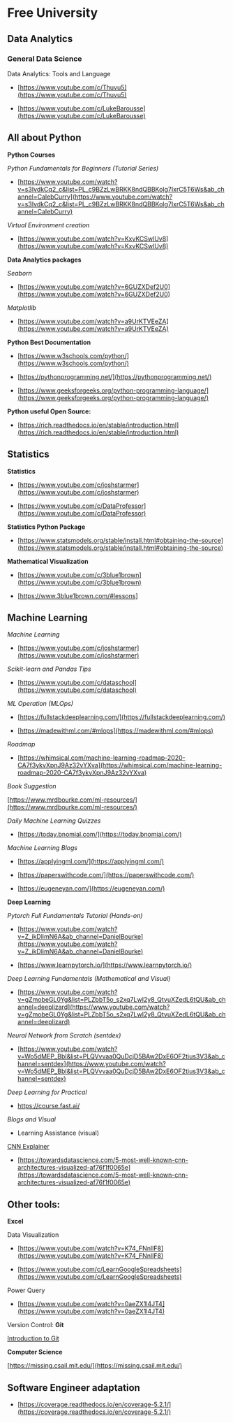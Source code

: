 # Free University

## Data Analytics

### General Data Science

Data Analytics: Tools and Language

- [https://www.youtube.com/c/Thuvu5](https://www.youtube.com/c/Thuvu5)

- [https://www.youtube.com/c/LukeBarousse](https://www.youtube.com/c/LukeBarousse)


## All about Python

**Python Courses**

*Python Fundamentals for Beginners (Tutorial Series)*

- [https://www.youtube.com/watch?v=s3IvdkCq2_c&list=PL_c9BZzLwBRKK8ndQBBKolg7IxrC5T6Ws&ab_channel=CalebCurry](https://www.youtube.com/watch?v=s3IvdkCq2_c&list=PL_c9BZzLwBRKK8ndQBBKolg7IxrC5T6Ws&ab_channel=CalebCurry)

*Virtual Environment creation*

- [https://www.youtube.com/watch?v=KxvKCSwlUv8](https://www.youtube.com/watch?v=KxvKCSwlUv8)

**Data Analytics packages**

*Seaborn*

- [https://www.youtube.com/watch?v=6GUZXDef2U0](https://www.youtube.com/watch?v=6GUZXDef2U0)

*Matplotlib*

- [https://www.youtube.com/watch?v=a9UrKTVEeZA](https://www.youtube.com/watch?v=a9UrKTVEeZA)

**Python Best Documentation**

- [https://www.w3schools.com/python/](https://www.w3schools.com/python/)

- [https://pythonprogramming.net/](https://pythonprogramming.net/)

- [https://www.geeksforgeeks.org/python-programming-language/](https://www.geeksforgeeks.org/python-programming-language/)

**Python useful Open Source:**

- [https://rich.readthedocs.io/en/stable/introduction.html](https://rich.readthedocs.io/en/stable/introduction.html)


## **Statistics**

**Statistics**

- [https://www.youtube.com/c/joshstarmer](https://www.youtube.com/c/joshstarmer)

- [https://www.youtube.com/c/DataProfessor](https://www.youtube.com/c/DataProfessor)

**Statistics Python Package**

- [https://www.statsmodels.org/stable/install.html#obtaining-the-source](https://www.statsmodels.org/stable/install.html#obtaining-the-source)

**Mathematical Visualization**

- [https://www.youtube.com/c/3blue1brown](https://www.youtube.com/c/3blue1brown)

- [https://www.3blue1brown.com/#lessons]

## Machine Learning

*Machine Learning*

- [https://www.youtube.com/c/joshstarmer](https://www.youtube.com/c/joshstarmer)

*Scikit-learn and Pandas Tips*

- [https://www.youtube.com/c/dataschool](https://www.youtube.com/c/dataschool)

*ML Operation (MLOps)*

- [https://fullstackdeeplearning.com/](https://fullstackdeeplearning.com/)

- [https://madewithml.com/#mlops](https://madewithml.com/#mlops)

*Roadmap*

- [https://whimsical.com/machine-learning-roadmap-2020-CA7f3ykvXpnJ9Az32vYXva](https://whimsical.com/machine-learning-roadmap-2020-CA7f3ykvXpnJ9Az32vYXva)

*Book Suggestion*

[https://www.mrdbourke.com/ml-resources/](https://www.mrdbourke.com/ml-resources/)

*Daily Machine Learning Quizzes*

- [https://today.bnomial.com/](https://today.bnomial.com/)

*Machine Learning Blogs*

- [https://applyingml.com/](https://applyingml.com/)

- [https://paperswithcode.com/](https://paperswithcode.com/)

- [https://eugeneyan.com/](https://eugeneyan.com/)

**Deep Learning**

*Pytorch Full Fundamentals Tutorial (Hands-on)*
    
- [https://www.youtube.com/watch?v=Z_ikDlimN6A&ab_channel=DanielBourke](https://www.youtube.com/watch?v=Z_ikDlimN6A&ab_channel=DanielBourke)
    
- [https://www.learnpytorch.io/](https://www.learnpytorch.io/)
    
*Deep Learning Fundamentals (Mathematical and Visual)*
    
- [https://www.youtube.com/watch?v=gZmobeGL0Yg&list=PLZbbT5o_s2xq7LwI2y8_QtvuXZedL6tQU&ab_channel=deeplizard](https://www.youtube.com/watch?v=gZmobeGL0Yg&list=PLZbbT5o_s2xq7LwI2y8_QtvuXZedL6tQU&ab_channel=deeplizard) 
    
 *Neural Network from Scratch (sentdex)*
    
 - [https://www.youtube.com/watch?v=Wo5dMEP_BbI&list=PLQVvvaa0QuDcjD5BAw2DxE6OF2tius3V3&ab_channel=sentdex](https://www.youtube.com/watch?v=Wo5dMEP_BbI&list=PLQVvvaa0QuDcjD5BAw2DxE6OF2tius3V3&ab_channel=sentdex)
 
*Deep Learning for Practical*

- https://course.fast.ai/
    
*Blogs and Visual*

- Learning Assistance (visual)

[CNN Explainer](https://poloclub.github.io/cnn-explainer/)

- [https://towardsdatascience.com/5-most-well-known-cnn-architectures-visualized-af76f1f0065e](https://towardsdatascience.com/5-most-well-known-cnn-architectures-visualized-af76f1f0065e)


## Other tools:

**Excel** 

Data Visualization

- [https://www.youtube.com/watch?v=K74_FNnlIF8](https://www.youtube.com/watch?v=K74_FNnlIF8)

- [https://www.youtube.com/c/LearnGoogleSpreadsheets](https://www.youtube.com/c/LearnGoogleSpreadsheets)

Power Query

- [https://www.youtube.com/watch?v=0aeZX1l4JT4](https://www.youtube.com/watch?v=0aeZX1l4JT4)

Version Control: **Git**

[Introduction to Git](https://www.notion.so/Introduction-to-Git-ac396a0697704709a12b6a0e545db049) 

****************Computer Science****************

[https://missing.csail.mit.edu/](https://missing.csail.mit.edu/)

## Software Engineer adaptation

- [https://coverage.readthedocs.io/en/coverage-5.2.1/](https://coverage.readthedocs.io/en/coverage-5.2.1/)
